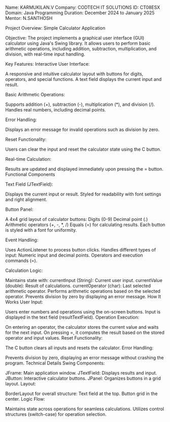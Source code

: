Name: KARMUKILAN.V
Company: CODTECH IT SOLUTIONS
ID: CT08ESX
Domain: Java Programming
Duration: December 2024 to January 2025
Mentor: N.SANTHOSH

Project Overview: Simple Calculator Application

Objective:
The project implements a graphical user interface (GUI) calculator using Java's Swing library. It allows users to perform basic arithmetic operations, including addition, subtraction, multiplication, and division, with real-time input handling.

Key Features:
Interactive User Interface:

A responsive and intuitive calculator layout with buttons for digits, operators, and special functions.
A text field displays the current input and result.

Basic Arithmetic Operations:

Supports addition (+), subtraction (-), multiplication (*), and division (/).
Handles real numbers, including decimal points.

Error Handling:

Displays an error message for invalid operations such as division by zero.

Reset Functionality:

Users can clear the input and reset the calculator state using the C button.

Real-time Calculation:

Results are updated and displayed immediately upon pressing the = button.
Functional Components

Text Field (JTextField):

Displays the current input or result.
Styled for readability with font settings and right alignment.

Button Panel:

A 4x4 grid layout of calculator buttons:
Digits (0-9)
Decimal point (.)
Arithmetic operators (+, -, *, /)
Equals (=) for calculating results.
Each button is styled with a font for uniformity.

Event Handling:

Uses ActionListener to process button clicks.
Handles different types of input:
Numeric input and decimal points.
Operators and execution commands (=).

Calculation Logic:

Maintains state with:
currentInput (String): Current user input.
currentValue (double): Result of calculations.
currentOperator (char): Last selected arithmetic operator.
Performs arithmetic operations based on the selected operator.
Prevents division by zero by displaying an error message.
How It Works
User Input:

Users enter numbers and operations using the on-screen buttons.
Input is displayed in the text field (resultTextField).
Operation Execution:

On entering an operator, the calculator stores the current value and waits for the next input.
On pressing =, it computes the result based on the stored operator and input values.
Reset Functionality:

The C button clears all inputs and resets the calculator.
Error Handling:

Prevents division by zero, displaying an error message without crashing the program.
Technical Details
Swing Components:

JFrame: Main application window.
JTextField: Displays results and input.
JButton: Interactive calculator buttons.
JPanel: Organizes buttons in a grid layout.
Layout:

BorderLayout for overall structure:
Text field at the top.
Button grid in the center.
Logic Flow:

Maintains state across operations for seamless calculations.
Utilizes control structures (switch-case) for operation selection.


  

  
